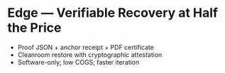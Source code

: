 # Edge — Verifiable Recovery at Half the Price

- Proof JSON + anchor receipt + PDF certificate
- Cleanroom restore with cryptographic attestation
- Software-only; low COGS; faster iteration

